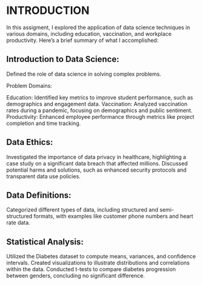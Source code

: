 # INTRODUCTION

In this assigment, I explored the application of data science techniques in various domains, including education, vaccination, and workplace productivity. Here’s a brief summary of what I accomplished:

## Introduction to Data Science: 
Defined the role of data science in solving complex problems.

Problem Domains:

Education: Identified key metrics to improve student performance, such as demographics and engagement data.
Vaccination: Analyzed vaccination rates during a pandemic, focusing on demographics and public sentiment.
Productivity: Enhanced employee performance through metrics like project completion and time tracking.
## Data Ethics:

Investigated the importance of data privacy in healthcare, highlighting a case study on a significant data breach that affected millions.
Discussed potential harms and solutions, such as enhanced security protocols and transparent data use policies.

## Data Definitions:

Categorized different types of data, including structured and semi-structured formats, with examples like customer phone numbers and heart rate data.
## Statistical Analysis:

Utilized the Diabetes dataset to compute means, variances, and confidence intervals.
Created visualizations to illustrate distributions and correlations within the data.
Conducted t-tests to compare diabetes progression between genders, concluding no significant difference.
